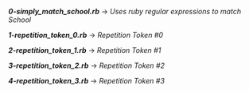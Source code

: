***0-simply_match_school.rb*** -> *Uses ruby regular expressions to match School*

***1-repetition_token_0.rb*** -> *Repetition Token #0*

***2-repetition_token_1.rb*** -> *Repetition Token #1*

***3-repetition_token_2.rb*** -> *Repetition Token #2*

***4-repetition_token_3.rb*** -> *Repetition Token #3*

